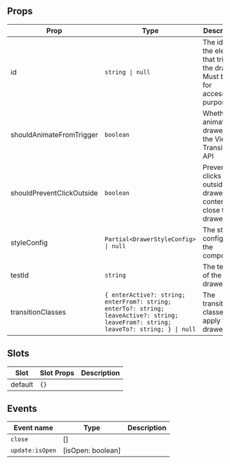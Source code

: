 <!-- This file is automatically generated, do not edit manually. -->

## Props

| Prop | Type | Description | Default |
| ---- | ---- | ----------- | ------- |
| id | `string \| null` | The id of the element that triggers the drawer. Must be set for accessibility purposes. | `null` |
| shouldAnimateFromTrigger | `boolean` | Whether to animate the drawer with the View Transitions API |  |
| shouldPreventClickOutside | `boolean` | Prevent clicks outside the drawer content to close the drawer | `false` |
| styleConfig | `Partial<DrawerStyleConfig> \| null` | The style config of the component. | `null` |
| testId | `string` | The test id of the drawer. |  |
| transitionClasses | `{ enterActive?: string; enterFrom?: string; enterTo?: string; leaveActive?: string; leaveFrom?: string; leaveTo?: string; } \| null` | The transition classes to apply to the drawer | `null` |


## Slots

| Slot | Slot Props | Description |
| --------- | ---- | ----------- |
| default | `{}` |  |


## Events

| Event name | Type | Description |
| ---------- | ---- | ----------- |
| `close` | [] |  |
| `update:isOpen` | [isOpen: boolean] |  |

